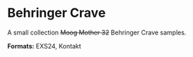 
# Behringer Crave

A small collection ~~Moog Mother 32~~ Behringer Crave samples. 

   **Formats:** EXS24, Kontakt

